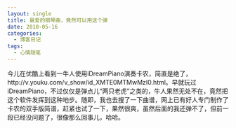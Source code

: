 ```yaml
---
layout: single
title: 最爱的钢琴曲，竟然可以用这个弹
date: 2010-05-16
categories:
  - 博客日记
tags:
  - 心情随笔
---
```


今儿在优酷上看到一牛人使用iDreamPiano演奏卡农，简直是绝了，http&#58;//v.youku.com/v_show/id_XMTE0MTMwMzI0.html。早就玩过iDreamPiano，不过仅仅是弹点儿“两只老虎”之类的，牛人果然无处不在，竟然把这个软件发挥到这种地步。随即，我也去搜了一下曲谱，网上已有好人专门制作了卡农的双手版简谱，赶紧也试了一下，果然很爽，虽然后面的我还弹不了，但前一段已经没问题了，很像那么回事儿，哈哈。
